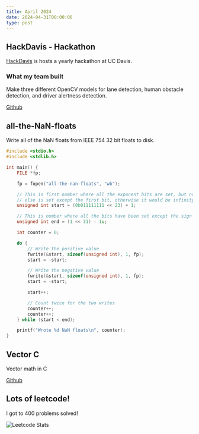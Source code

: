 ```yaml
---
title: April 2024
date: 2024-04-31T00:00:00
type: post
---
```


## HackDavis - Hackathon
[HackDavis](https://hackdavis.io/) is hosts a yearly hackathon at UC Davis.

### What my team built

Make three different OpenCV models for lane detection, human obstacle detection, and driver alertness detection.

[Github](https://github.com/JakeRoggenbuck/hackdavis-2024)

## all-the-NaN-floats

Write all of the NaN floats from IEEE 754 32 bit floats to disk.

```c
#include <stdio.h>
#include <stdlib.h>

int main() {
    FILE *fp;

    fp = fopen("all-the-nan-floats", "wb");

    // This is first number where all the exponent bits are set, but nothing
    // else is set except the first bit, otherwise it would be infinity or zero
    unsigned int start = (0b011111111 << 23) + 1;

    // This is number where all the bits have been set except the sign bit
    unsigned int end = (1 << 31) - 1u;

    int counter = 0;

    do {
        // Write the positive value
        fwrite(&start, sizeof(unsigned int), 1, fp);
        start = -start;

        // Write the negative value
        fwrite(&start, sizeof(unsigned int), 1, fp);
        start = -start;

        start++;

        // Count twice for the two writes
        counter++;
        counter++;
    } while (start < end);

    printf("Wrote %d NaN floats\n", counter);
}
```

## Vector C
Vector math in C

[Github](https://github.com/JakeRoggenbuck/vector-c)

## Lots of leetcode!

I got to 400 problems solved!

![Leetcode Stats](https://leetcard.jacoblin.cool/jakeroggenbuck?ext=heatmap)
